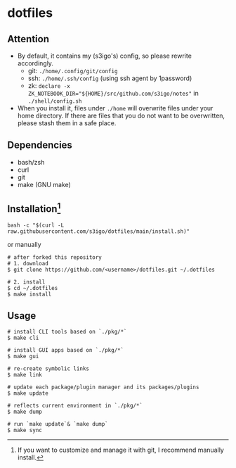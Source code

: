 # dotfiles

## Attention

- By default, it contains my (s3igo's) config, so please rewrite accordingly.
    - git: `./home/.config/git/config`
    - ssh: `./home/.ssh/config` (using ssh agent by 1password)
    - zk: `declare -x ZK_NOTEBOOK_DIR="${HOME}/src/github.com/s3igo/notes"` in `./shell/config.sh` 
- When you install it, files under `./home` will overwrite files under your home directory.
  If there are files that you do not want to be overwritten, please stash them in a safe place.

## Dependencies

- bash/zsh
- curl
- git
- make (GNU make)

## Installation[^1]

```shell
bash -c "$(curl -L raw.githubusercontent.com/s3igo/dotfiles/main/install.sh)"
```

or manually

```shell
# after forked this repository
# 1. download
$ git clone https://github.com/<username>/dotfiles.git ~/.dotfiles

# 2. install
$ cd ~/.dotfiles
$ make install
```

## Usage

```shell
# install CLI tools based on `./pkg/*`
$ make cli

# install GUI apps based on `./pkg/*`
$ make gui

# re-create symbolic links
$ make link

# update each package/plugin manager and its packages/plugins
$ make update

# reflects current environment in `./pkg/*`
$ make dump

# run `make update`& `make dump`
$ make sync
```

[^1]: If you want to customize and manage it with git, I recommend manually install.
